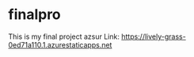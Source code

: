 # finalpro
This is my final project 
azsur Link:  https://lively-grass-0ed71a110.1.azurestaticapps.net


<img>




